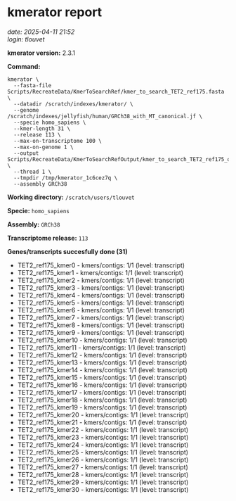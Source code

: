 # kmerator report
*date: 2025-04-11 21:52*  
*login: tlouvet*

**kmerator version:** 2.3.1

**Command:**

```
kmerator \
  --fasta-file Scripts/RecreateData/KmerToSearchRef/kmer_to_search_TET2_ref175.fasta \
  --datadir /scratch/indexes/kmerator/ \
  --genome /scratch/indexes/jellyfish/human/GRCh38_with_MT_canonical.jf \
  --specie homo_sapiens \
  --kmer-length 31 \
  --release 113 \
  --max-on-transcriptome 100 \
  --max-on-genome 1 \
  --output Scripts/RecreateData/KmerToSearchRefOutput/kmer_to_search_TET2_ref175_output \
  --thread 1 \
  --tmpdir /tmp/kmerator_1c6cez7q \
  --assembly GRCh38
```

**Working directory:** `/scratch/users/tlouvet`

**Specie:** `homo_sapiens`

**Assembly:** `GRCh38`

**Transcriptome release:** `113`

**Genes/transcripts succesfully done (31)**

- TET2_ref175_kmer0 - kmers/contigs: 1/1 (level: transcript)
- TET2_ref175_kmer1 - kmers/contigs: 1/1 (level: transcript)
- TET2_ref175_kmer2 - kmers/contigs: 1/1 (level: transcript)
- TET2_ref175_kmer3 - kmers/contigs: 1/1 (level: transcript)
- TET2_ref175_kmer4 - kmers/contigs: 1/1 (level: transcript)
- TET2_ref175_kmer5 - kmers/contigs: 1/1 (level: transcript)
- TET2_ref175_kmer6 - kmers/contigs: 1/1 (level: transcript)
- TET2_ref175_kmer7 - kmers/contigs: 1/1 (level: transcript)
- TET2_ref175_kmer8 - kmers/contigs: 1/1 (level: transcript)
- TET2_ref175_kmer9 - kmers/contigs: 1/1 (level: transcript)
- TET2_ref175_kmer10 - kmers/contigs: 1/1 (level: transcript)
- TET2_ref175_kmer11 - kmers/contigs: 1/1 (level: transcript)
- TET2_ref175_kmer12 - kmers/contigs: 1/1 (level: transcript)
- TET2_ref175_kmer13 - kmers/contigs: 1/1 (level: transcript)
- TET2_ref175_kmer14 - kmers/contigs: 1/1 (level: transcript)
- TET2_ref175_kmer15 - kmers/contigs: 1/1 (level: transcript)
- TET2_ref175_kmer16 - kmers/contigs: 1/1 (level: transcript)
- TET2_ref175_kmer17 - kmers/contigs: 1/1 (level: transcript)
- TET2_ref175_kmer18 - kmers/contigs: 1/1 (level: transcript)
- TET2_ref175_kmer19 - kmers/contigs: 1/1 (level: transcript)
- TET2_ref175_kmer20 - kmers/contigs: 1/1 (level: transcript)
- TET2_ref175_kmer21 - kmers/contigs: 1/1 (level: transcript)
- TET2_ref175_kmer22 - kmers/contigs: 1/1 (level: transcript)
- TET2_ref175_kmer23 - kmers/contigs: 1/1 (level: transcript)
- TET2_ref175_kmer24 - kmers/contigs: 1/1 (level: transcript)
- TET2_ref175_kmer25 - kmers/contigs: 1/1 (level: transcript)
- TET2_ref175_kmer26 - kmers/contigs: 1/1 (level: transcript)
- TET2_ref175_kmer27 - kmers/contigs: 1/1 (level: transcript)
- TET2_ref175_kmer28 - kmers/contigs: 1/1 (level: transcript)
- TET2_ref175_kmer29 - kmers/contigs: 1/1 (level: transcript)
- TET2_ref175_kmer30 - kmers/contigs: 1/1 (level: transcript)
